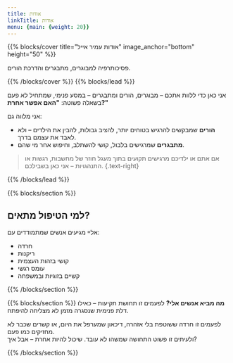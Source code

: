```yaml
---
title: אודות
linkTitle: אודות
menu: {main: {weight: 20}}
---
```


{{% blocks/cover title="אודות עמיר אייל" image_anchor="bottom" height="50" %}}

פסיכותרפיה למבוגרים, מתבגרים והדרכת הורים.


{{% /blocks/cover %}}
{{% blocks/lead %}}

אני כאן כדי ללוות אתכם – מבוגרים, הורים ומתבגרים – במסע פנימי, שמתחיל לא פעם בשאלה פשוטה: **"האם אפשר אחרת?"**


אני מלווה גם:

- **הורים** שמבקשים להרגיש בטוחים יותר, להציב גבולות, להבין את הילדים – ולא לאבד את עצמם בדרך.  
- **מתבגרים** שמרגישים בלבול, קושי להשתלב, וחיפוש אחר מי שהם.

> אם אתם או ילדיכם מרגישים תקועים בתוך מעגל חוזר של מחשבות, רגשות או התנהגויות – אני כאן בשבילכם.
{.text-right}

{{% /blocks/lead %}}

{{% blocks/section %}}

## למי הטיפול מתאים?

אליי מגיעים אנשים שמתמודדים עם:

- חרדה  
- ריקנות  
- קושי בזהות העצמית  
- עומס רגשי  
- קשיים בזוגיות ובמשפחה  




{{% /blocks/section %}}

{{% blocks/section %}}
**מה מביא אנשים אלי?** לפעמים זו תחושת תקיעות – כאילו דלת פנימית שנסגרה מזמן לא מצליחה להיפתח. 

לפעמים זו חרדה ששוטפת בלי אזהרה, דיכאון שמערפל את היום, או קשרים שכבר לא מחזיקים כמו פעם.  
ולעיתים זו פשוט התחושה שמשהו לא עובד. שיכול להיות אחרת – אבל איך?


{{% /blocks/section %}}